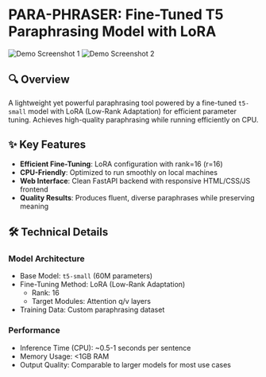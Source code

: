 # PARA-PHRASER: Fine-Tuned T5 Paraphrasing Model with LoRA

![Demo Screenshot 1](./Output/1.png)
![Demo Screenshot 2](./Output/2.png)

## 🔍 Overview

A lightweight yet powerful paraphrasing tool powered by a fine-tuned `t5-small` model with LoRA (Low-Rank Adaptation) for efficient parameter tuning. Achieves high-quality paraphrasing while running efficiently on CPU.

## ✨ Key Features

- **Efficient Fine-Tuning**: LoRA configuration with rank=16 (r=16)
- **CPU-Friendly**: Optimized to run smoothly on local machines
- **Web Interface**: Clean FastAPI backend with responsive HTML/CSS/JS frontend
- **Quality Results**: Produces fluent, diverse paraphrases while preserving meaning

## 🛠️ Technical Details

### Model Architecture
- Base Model: `t5-small` (60M parameters)
- Fine-Tuning Method: LoRA (Low-Rank Adaptation)
  - Rank: 16
  - Target Modules: Attention q/v layers
- Training Data: Custom paraphrasing dataset

### Performance
- Inference Time (CPU): ~0.5-1 seconds per sentence
- Memory Usage: <1GB RAM
- Output Quality: Comparable to larger models for most use cases
